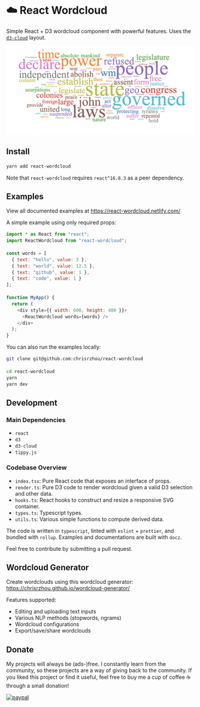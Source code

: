 # ☁️ React Wordcloud

Simple React + D3 wordcloud component with powerful features. Uses the [`d3-cloud`](https://github.com/jasondavies/d3-cloud) layout.

![image](https://github.com/chrisrzhou/react-wordcloud/raw/master/wordcloud.png)

## Install

```bash
yarn add react-wordcloud
```

Note that `react-wordcloud` requires `react^16.8.3` as a peer dependency.

## Examples

View all documented examples at https://react-wordcloud.netlify.com/

A simple example using only required props:

```js
import * as React from "react";
import ReactWordcloud from "react-wordcloud";

const words = [
  { text: "hello", value: 3 },
  { text: "world", value: 12.5 },
  { text: "github", value: 1 },
  { text: "code", value: 1 }
];

function MyApp() {
  return (
    <div style={{ width: 600, height: 400 }}>
      <ReactWordcloud words={words} />
    </div>
  );
}
```

You can also run the examples locally:

```bash
git clone git@github.com:chrisrzhou/react-wordcloud

cd react-wordcloud
yarn
yarn dev
```

## Development

### Main Dependencies

- `react`
- `d3`
- `d3-cloud`
- `tippy.js`

### Codebase Overview

- `index.tsx`: Pure React code that exposes an interface of props.
- `render.ts`: Pure D3 code to render wordcloud given a valid D3 selection and other data.
- `hooks.ts`: React hooks to construct and resize a responsive SVG container.
- `types.ts`: Typescript types.
- `utils.ts`: Various simple functions to compute derived data.

The code is written in `typescript`, linted with `eslint` + `prettier`, and bundled with `rollup`. Examples and documentations are built with `docz`.

Feel free to contribute by submitting a pull request.

## Wordcloud Generator

Create wordclouds using this wordcloud generator: https://chrisrzhou.github.io/wordcloud-generator/

Features supported:

- Editing and uploading text inputs
- Various NLP methods (stopwords, ngrams)
- Wordcloud configurations
- Export/save/share wordclouds

## Donate

My projects will always be (ads-)free. I constantly learn from the community, so these projects are a way of giving back to the community. If you liked this project or find it useful, feel free to buy me a cup of coffee ☕️ through a small donation!

[![paypal](https://img.shields.io/badge/Donate-PayPal-green.svg)](https://www.paypal.me/chrisrzhou/5)
